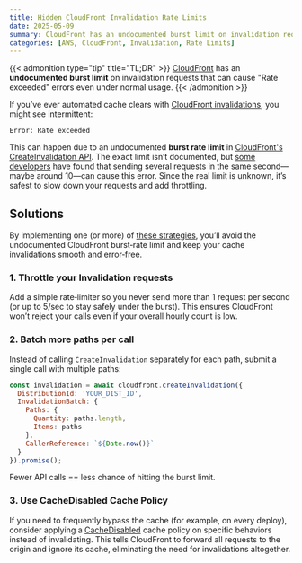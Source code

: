 ```yaml
---
title: Hidden CloudFront Invalidation Rate Limits
date: 2025-05-09
summary: CloudFront has an undocumented burst limit on invalidation requests that can cause "Rate exceeded" errors even under normal usage.
categories: [AWS, CloudFront, Invalidation, Rate Limits]
---
```


{{< admonition type="tip" title="TL;DR" >}}
[CloudFront](https://aws.amazon.com/cloudfront) has an **undocumented burst limit** on invalidation requests that can cause "Rate exceeded" errors even under normal usage.
{{< /admonition >}}

If you’ve ever automated cache clears with [CloudFront invalidations](https://docs.aws.amazon.com/AmazonCloudFront/latest/DeveloperGuide/Invalidation.html), you might see intermittent:

```text
Error: Rate exceeded
```

This can happen due to an undocumented **burst rate limit** in [CloudFront's CreateInvalidation API](https://docs.aws.amazon.com/cloudfront/latest/APIReference/API_CreateInvalidation.html). The exact limit isn’t documented, but [some developers](https://github.com/aws/aws-sdk-js/issues/3983#issuecomment-1489381868) have found that sending several requests in the same second—maybe around 10—can cause this error. Since the real limit is unknown, it’s safest to slow down your requests and add throttling.

## Solutions

By implementing one (or more) of [these strategies](https://github.com/aws/aws-sdk-js/issues/3983#issuecomment-1617270477), you’ll avoid the undocumented CloudFront burst‐rate limit and keep your cache invalidations smooth and error‐free.

### 1. Throttle your Invalidation requests

Add a simple rate‐limiter so you never send more than 1 request per second (or up to 5/sec to stay safely under the burst). This ensures CloudFront won’t reject your calls even if your overall hourly count is low.

### 2. Batch more paths per call

Instead of calling `CreateInvalidation` separately for each path, submit a single call with multiple paths:

```js
const invalidation = await cloudfront.createInvalidation({
  DistributionId: 'YOUR_DIST_ID',
  InvalidationBatch: {
    Paths: {
      Quantity: paths.length,
      Items: paths
    },
    CallerReference: `${Date.now()}`
  }
}).promise();
```

Fewer API calls == less chance of hitting the burst limit.

### 3. Use CacheDisabled Cache Policy

If you need to frequently bypass the cache (for example, on every deploy), consider applying a [CacheDisabled](https://docs.aws.amazon.com/AmazonCloudFront/latest/DeveloperGuide/using-managed-cache-policies.html#managed-cache-policy-caching-disabled) cache policy on specific behaviors instead of invalidating. This tells CloudFront to forward all requests to the origin and ignore its cache, eliminating the need for invalidations altogether.
